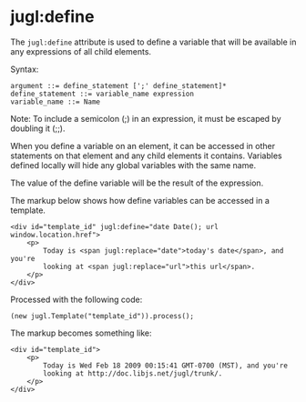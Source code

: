 jugl:define
===========

The `jugl:define` attribute is used to define a variable that will be available
in any expressions of all child elements.

Syntax:

    argument ::= define_statement [';' define_statement]* 
    define_statement ::= variable_name expression
    variable_name ::= Name

Note: To include a semicolon (;) in an expression, it must be escaped by
doubling it (;;).

When you define a variable on an element, it can be accessed in other statements
on that element and any child elements it contains. Variables defined locally
will hide any global variables with the same name.

The value of the define variable will be the result of the expression.

The markup below shows how define variables can be accessed in a template.

    <div id="template_id" jugl:define="date Date(); url window.location.href">
        <p>
            Today is <span jugl:replace="date">today's date</span>, and you're
            looking at <span jugl:replace="url">this url</span>.
        </p>
    </div>

Processed with the following code:

    (new jugl.Template("template_id")).process();

The markup becomes something like:

    <div id="template_id">
        <p>
            Today is Wed Feb 18 2009 00:15:41 GMT-0700 (MST), and you're
            looking at http://doc.libjs.net/jugl/trunk/.
        </p>
    </div>

